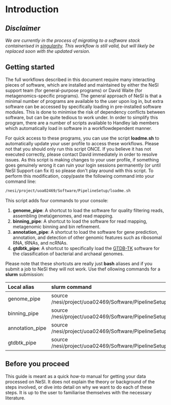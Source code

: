 # Introduction

## *Disclaimer*

*We are currently in the process of migrating to a software stack containerised in [singularity](https://sylabs.io/docs/). This workflow is still valid, but will likely be replaced soon with the updated version.*

##  Getting started

The full workflows described in this document require many interacting pieces of software, which are installed and maintained by either the NeSI support team (for general-purpose
programs) or David Waite (for metagenomics-specific programs). The general approach of NeSI is that a minimal number of programs are available to the user upon log in, but extra software can be accessed by specifically loading in pre-installed software modules. This is done to minimise the risk of dependency conflicts between software, but can be quite tedious to work under. In order to simplify this program, there are a number of scripts available to Handley lab members which automatically load in software in a workflowdependent manner.

For quick access to these programs, you can use the script **loadme.sh** to automatically update your user profile to access these workflows. Please not that you should only run this script ONCE. If you believe it has not executed correctly, please contact David immediately in order to resolve issues. As this script is making changes to your user profile,
if something goes genuinely wrong it can ruin your login sessions permanently (or until NeSI Support can fix it) so please don't play around with this script. To perform this
modification, copy/paste the following command into your command line:

```bash
/nesi/project/uoa02469/Software/PipelineSetup/loadme.sh
```

This script adds four commands to your console:

1. **genome_pipe**: A shortcut to load the software for quality filtering reads, assembling (meta)genomes, and read mapping.
1. **binning_pipe**: A shortcut to load the software for read mapping, metagenomic binning and bin refinement.
1. **annotation_pipe**: A shortcut to load the software for gene prediction, annotation, and detection of other genomic features such as ribosomal RNA, tRNAs, and ncRNAs.
1. **gtdbtk_pipe**: A shortcut to specifically load the [GTDB-TK](https://gtdb.ecogenomic.org/) software for the classification of bacterial and archaeal genomes.

Please note that these shortcuts are really just **bash** aliases and if you submit a job to NeSI they will not work. Use thef ollowing commands for a **slurm** submission:

|Local alias|slurm command|
|:---|:---|
|genome_pipe|source /nesi/project/uoa02469/Software/PipelineSetup/genomic.sh|
|binning_pipe|source /nesi/project/uoa02469/Software/PipelineSetup/binning.sh|
|annotation_pipe|source /nesi/project/uoa02469/Software/PipelineSetup/annotation.sh|
|gtdbtk_pipe|source /nesi/project/uoa02469/Software/PipelineSetup/gtdbtk.sh|

## Before you proceed

This guide is meant as a quick *how-to* manual for getting your data processed on NeSI. It does not explain the theory or background of the steps involved, or dive into detail on why we want to do each of these steps. It is up to the user to familiarise themselves with the necessary literature.
